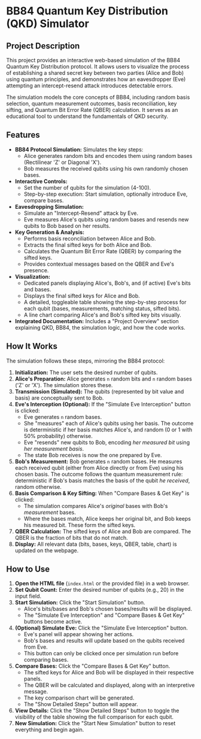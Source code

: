 # BB84 Quantum Key Distribution (QKD) Simulator

## Project Description

This project provides an interactive web-based simulation of the BB84 Quantum Key Distribution protocol. It allows users to visualize the process of establishing a shared secret key between two parties (Alice and Bob) using quantum principles, and demonstrates how an eavesdropper (Eve) attempting an intercept-resend attack introduces detectable errors.

The simulation models the core concepts of BB84, including random basis selection, quantum measurement outcomes, basis reconciliation, key sifting, and Quantum Bit Error Rate (QBER) calculation. It serves as an educational tool to understand the fundamentals of QKD security.

## Features

* **BB84 Protocol Simulation:** Simulates the key steps:
    * Alice generates random bits and encodes them using random bases (Rectilinear 'Z' or Diagonal 'X').
    * Bob measures the received qubits using his own randomly chosen bases.
* **Interactive Controls:**
    * Set the number of qubits for the simulation (4-100).
    * Step-by-step execution: Start simulation, optionally introduce Eve, compare bases.
* **Eavesdropping Simulation:**
    * Simulate an "Intercept-Resend" attack by Eve.
    * Eve measures Alice's qubits using random bases and resends new qubits to Bob based on her results.
* **Key Generation & Analysis:**
    * Performs basis reconciliation between Alice and Bob.
    * Extracts the final sifted keys for both Alice and Bob.
    * Calculates the Quantum Bit Error Rate (QBER) by comparing the sifted keys.
    * Provides contextual messages based on the QBER and Eve's presence.
* **Visualization:**
    * Dedicated panels displaying Alice's, Bob's, and (if active) Eve's bits and bases.
    * Displays the final sifted keys for Alice and Bob.
    * A detailed, toggleable table showing the step-by-step process for each qubit (bases, measurements, matching status, sifted bits).
    * A line chart comparing Alice's and Bob's sifted key bits visually.
* **Integrated Documentation:** Includes a "Project Overview" section explaining QKD, BB84, the simulation logic, and how the code works.

## How It Works

The simulation follows these steps, mirroring the BB84 protocol:

1.  **Initialization:** The user sets the desired number of qubits.
2.  **Alice's Preparation:** Alice generates `n` random bits and `n` random bases ('Z' or 'X'). The simulation stores these.
3.  **Transmission (Simulated):** The qubits (represented by bit value and basis) are conceptually sent to Bob.
4.  **Eve's Interception (Optional):** If the "Simulate Eve Interception" button is clicked:
    * Eve generates `n` random bases.
    * She "measures" each of Alice's qubits using her basis. The outcome is deterministic if her basis matches Alice's, and random (0 or 1 with 50% probability) otherwise.
    * Eve "resends" new qubits to Bob, encoding *her measured bit* using *her measurement basis*.
    * The state Bob receives is now the one prepared by Eve.
5.  **Bob's Measurement:** Bob generates `n` random bases. He measures each received qubit (either from Alice directly or from Eve) using his chosen basis. The outcome follows the quantum measurement rule: deterministic if Bob's basis matches the basis of the qubit *he received*, random otherwise.
6.  **Basis Comparison & Key Sifting:** When "Compare Bases & Get Key" is clicked:
    * The simulation compares Alice's *original* bases with Bob's *measurement* bases.
    * Where the bases match, Alice keeps her original bit, and Bob keeps his measured bit. These form the sifted keys.
7.  **QBER Calculation:** The sifted keys of Alice and Bob are compared. The QBER is the fraction of bits that do not match.
8.  **Display:** All relevant data (bits, bases, keys, QBER, table, chart) is updated on the webpage.

## How to Use

1.  **Open the HTML file** (`index.html` or the provided file) in a web browser.
2.  **Set Qubit Count:** Enter the desired number of qubits (e.g., 20) in the input field.
3.  **Start Simulation:** Click the "Start Simulation" button.
    * Alice's bits/bases and Bob's chosen bases/results will be displayed.
    * The "Simulate Eve Interception" and "Compare Bases & Get Key" buttons become active.
4.  **(Optional) Simulate Eve:** Click the "Simulate Eve Interception" button.
    * Eve's panel will appear showing her actions.
    * Bob's bases and results will update based on the qubits received from Eve.
    * This button can only be clicked once per simulation run before comparing bases.
5.  **Compare Bases:** Click the "Compare Bases & Get Key" button.
    * The sifted keys for Alice and Bob will be displayed in their respective panels.
    * The QBER will be calculated and displayed, along with an interpretive message.
    * The key comparison chart will be generated.
    * The "Show Detailed Steps" button will appear.
6.  **View Details:** Click the "Show Detailed Steps" button to toggle the visibility of the table showing the full comparison for each qubit.
7.  **New Simulation:** Click the "Start New Simulation" button to reset everything and begin again.
